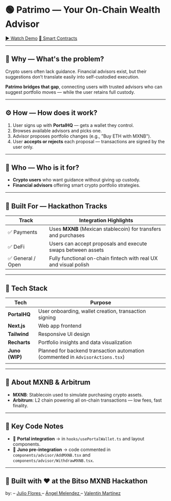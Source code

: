 # 🟢 Patrimo — Your On-Chain Wealth Advisor

[▶️ Watch Demo](https://youtu.be/V0GsJ7MxPTY)
[📝 Smart Contracts](https://github.com/fruteroclub/patrimo-contracts)

---

## 🚀 Why — What's the problem?

Crypto users often lack guidance. Financial advisors exist, but their suggestions don’t translate easily into self-custodied execution.

**Patrimo bridges that gap**, connecting users with trusted advisors who can suggest portfolio moves — while the user retains full custody.

---

## ⚙️ How — How does it work?

1. User signs up with **PortalHQ** — gets a wallet they control.
2. Browses available advisors and picks one.
3. Advisor proposes portfolio changes (e.g., "Buy ETH with MXNB").
4. User **accepts or rejects** each proposal — transactions are signed by the user only.

---

## 👥 Who — Who is it for?

- **Crypto users** who want guidance without giving up custody.
- **Financial advisors** offering smart crypto portfolio strategies.

---

## 🎯 Built For — Hackathon Tracks

| Track             | Integration Highlights                                           |
| ----------------- | ---------------------------------------------------------------- |
| ✅ Payments       | Uses **MXNB** (Mexican stablecoin) for transfers and purchases   |
| ✅ DeFi           | Users can accept proposals and execute swaps between assets      |
| ✅ General / Open | Fully functional on-chain fintech with real UX and visual polish |

---

## 🧩 Tech Stack

| Tech           | Purpose                                                                        |
| -------------- | ------------------------------------------------------------------------------ |
| **PortalHQ**   | User onboarding, wallet creation, transaction signing                          |
| **Next.js**    | Web app frontend                                                               |
| **Tailwind**   | Responsive UI design                                                           |
| **Recharts**   | Portfolio insights and data visualization                                      |
| **Juno (WIP)** | Planned for backend transaction automation (commented in `AdvisorActions.tsx`) |
|                |

---

## 🔐 About MXNB & Arbitrum

- **MXNB**: Stablecoin used to simulate purchasing crypto assets.
- **Arbitrum**: L2 chain powering all on-chain transactions — low fees, fast finality.

---

## 📝 Key Code Notes

- 🔑 **Portal integration** → in `hooks/usePortalWallet.ts` and layout components.
- 🧠 **Juno pre-integration** → code commented in `components/advisor/AddMXNB.tsx` and `components/advisor/WithdrawMXNB.tsx`.

---

## 🫡 Built with ❤️ at the Bitso MXNB Hackathon

by:
– [ Julio Flores ](https://x.com/Julioafs)
– [ Ángel Melendez ](https://x.com/troopdegen)
– [ Valentín Martínez ](https://x.com/ValeCreativo)

